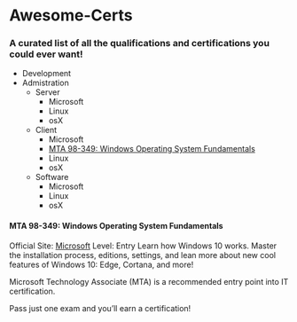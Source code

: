 # Awesome-Certs
### A curated list of all the qualifications and certifications you could ever want!

* Development
* Admistration
  * Server
    * Microsoft
    * Linux
    * osX
  * Client
    * Microsoft
     * [MTA 98-349: Windows Operating System Fundamentals](#mta-98-349-windows-operating-system-fundamentals)
    * Linux
    * osX
  * Software 
    * Microsoft
    * Linux
    * osX

#### MTA 98-349: Windows Operating System Fundamentals
Official Site: [Microsoft](https://www.microsoft.com/en-us/learning/exam-98-349.aspx)
Level: Entry
Learn how Windows 10 works. Master the installation process, editions, settings, and lean more about new cool features of Windows 10: Edge, Cortana, and more!

Microsoft Technology Associate (MTA) is a recommended entry point into IT certification.

Pass just one exam and you’ll earn a certification! 
